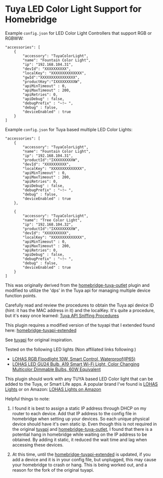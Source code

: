 Tuya LED Color Light Support for Homebridge
===================================

Example `config.json` for LED Color Light Controllers that support RGB or RGBWW:

    "accessories": [
    	{
            "accessory": "TuyaColorLight",
            "name": "Fountain Color Light",
            "ip": "192.168.104.31",
            "devId": "XXXXXXXXXX",
            "localKey": "XXXXXXXXXXXXXX",
            "gwId":"XXXXXXXXXXXXXXXX",
            "productKey":"IXXXXXXXXXW",
            "apiMinTimeout" : 0,
            "apiMaxTimeout" : 200,
            "apiRetries": 0,
            "apiDebug" : false,
            "debugPrefix" : "~!~ ",
            "debug" : false,
            "deviceEnabled" : true
        }
    ]



Example `config.json` for Tuya based multiple LED Color Lights:

    "accessories": [
        {
            "accessory": "TuyaColorLight",
            "name": "Fountain Color Light",
            "ip": "192.168.104.31",
            "productId":"IXXXXXXXXXW",
            "devId": "XXXXXXXXXX",
            "localKey": "XXXXXXXXXXXXXX",
            "apiMinTimeout" : 0,
            "apiMaxTimeout" : 200,
            "apiRetries": 0,
            "apiDebug" : false,
            "debugPrefix" : "~!~ ",
            "debug" : false,
            "deviceEnabled" : true
        },

        {
            "accessory": "TuyaColorLight",
            "name": "Tree Color Light",
            "ip": "192.168.104.32",
            "productId":"IXXXXXXXXXW",
            "devId": "XXXXXXXXXX",
            "localKey": "XXXXXXXXXXXXXX",
            "apiMinTimeout" : 0,
            "apiMaxTimeout" : 200,
            "apiRetries": 0,
            "apiDebug" : false,
            "debugPrefix" : "~!~ ",
            "debug" : false,
            "deviceEnabled" : true
        }
    ]


This was originally derived from the [homebridge-tuya-outlet](https://github.com/codetheweb/homebridge-tuya-outlet) plugin and modified to utilize the 'dps' in the Tuya api for managing multiple device function points.

Carefully read and review the procedures to obtain the Tuya api device ID (hint: it has the MAC address in it) and the localKey. It's quite a procedure, but it's easy once learned: [Tuya API Sniffing Procedures](https://github.com/codetheweb/tuyapi/blob/master/docs/SETUP.md)

This plugin requires a modified version of the tuyapi that I extended found here: [homebridge-tuyapi-extended](https://github.com/drumfreak/homebridge-tuyapi-extended)

See [tuyapi](https://github.com/codetheweb/tuya-device) for original inspiration.

Tested on the following LED lights (Non affiliated links following:)
* [LOHAS RGB Floodlight 10W, Smart Control, Waterproof(IP65)](https://www.amazon.com/gp/product/B0796NFV4K/)
* [LOHAS LED GU24 Bulb, A19 Smart Wi-Fi Light, Color Changing Multicolor Dimmable Bulbs, 60W Equivalent](https://www.amazon.com/gp/product/B078JN566Z)

This plugin should work with any TUYA based LED Color light that can be added to the Tuya, or Smart Life apps. A popular brand I've found is [LOHAS Lights](http://www.lohas-led.com/) or on Amazon: [LOHAS Lights on Amazon](https://www.amazon.com/s?ie=UTF8&me=A2X4NE86JUW3T&page=1)

Helpful things to note:

1. I found it is best to assign a static IP address through DHCP on my router to each device. Add that IP address to the config file in homebridge when setting up your devices. So each unique physical device should have it's own static ip.  Even though this is not required in the original [tuyapi](https://github.com/codetheweb/tuya-device) and [homebridge-tuya-outlet](https://github.com/codetheweb/homebridge-tuya-outlet), I found that there is a potential hang in homebridge while waiting on the IP address to be obtained. By adding it static, it reduced the wait time and lag when accessing these devices.

2. At this time, until the [homebridge-tuyapi-extended](https://github.com/drumfreak/homebridge-tuyapi-extended) is updated, if you add a device and it is in your config file, but unplugged, this may cause your homebridge to crash or hang. This is being worked out, and a reason for the fork of the original tuyapi.


